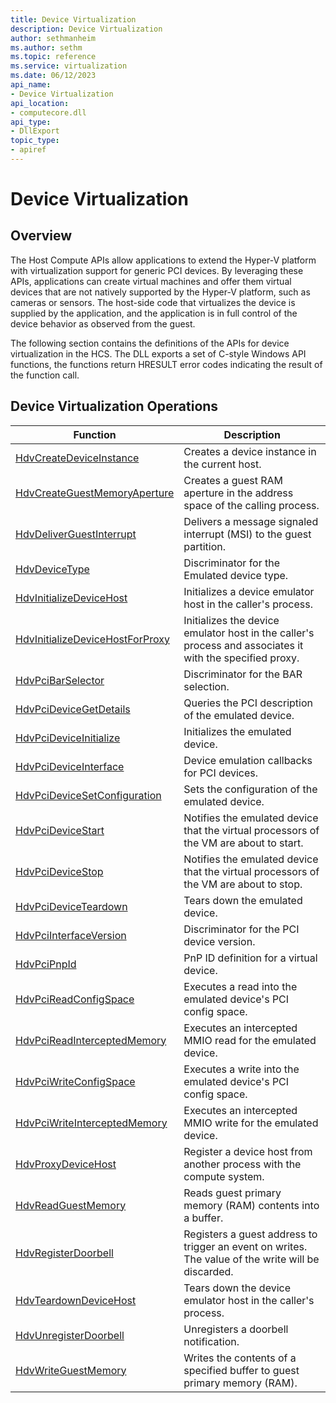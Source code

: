 ```yaml
---
title: Device Virtualization
description: Device Virtualization
author: sethmanheim
ms.author: sethm
ms.topic: reference
ms.service: virtualization
ms.date: 06/12/2023
api_name:
- Device Virtualization
api_location:
- computecore.dll
api_type:
- DllExport
topic_type: 
- apiref
---
```

# Device Virtualization

## Overview

The Host Compute APIs allow applications to extend the Hyper-V platform with virtualization support for generic PCI devices. By leveraging these APIs, applications can create virtual machines and offer them virtual devices that are not natively supported by the Hyper-V platform, such as cameras or sensors. The host-side code that virtualizes the device is supplied by the application, and the application is in full control of the device behavior as observed from the guest.

The following section contains the definitions of the APIs for device virtualization in the HCS. The DLL exports a set of C-style Windows API functions, the functions return HRESULT error codes indicating the result of the function call.

## Device Virtualization Operations

|Function   |Description|
|---|---|
|[HdvCreateDeviceInstance](HdvCreateDeviceInstance.md)|Creates a device instance in the current host.|
|[HdvCreateGuestMemoryAperture](./HdvCreateGuestMemoryAperture.md)|Creates a guest RAM aperture in the address space of the calling process.|
|[HdvDeliverGuestInterrupt](./HdvDeliverGuestInterrupt.md)|Delivers a message signaled interrupt (MSI) to the guest partition.|
|[HdvDeviceType](HdvDeviceType.md)|Discriminator for the Emulated device type.|
|[HdvInitializeDeviceHost](HdvInitializeDeviceHost.md)|Initializes a device emulator host in the caller's process.|
|[HdvInitializeDeviceHostForProxy](HdvInitializeDeviceHostForProxy.md)|Initializes the device emulator host in the caller's process and associates it with the specified proxy.|
|[HdvPciBarSelector](HdvPciBarSelector.md)|Discriminator for the BAR selection.|
|[HdvPciDeviceGetDetails](HdvPciDeviceGetDetails.md)|Queries the PCI description of the emulated device.|
|[HdvPciDeviceInitialize](HdvPciDeviceInitialize.md)|Initializes the emulated device.|
|[HdvPciDeviceInterface](HdvPciDeviceInterface.md)|Device emulation callbacks for PCI devices.|
|[HdvPciDeviceSetConfiguration](HdvPciDeviceSetConfiguration.md)|Sets the configuration of the emulated device.|
|[HdvPciDeviceStart](HdvPciDeviceStart.md)|Notifies the emulated device that the virtual processors of the VM are about to start.|
|[HdvPciDeviceStop](HdvPciDeviceStop.md)|Notifies the emulated device that the virtual processors of the VM are about to stop.|
|[HdvPciDeviceTeardown](HdvPciDeviceTeardown.md)|Tears down the emulated device.|
|[HdvPciInterfaceVersion](HdvPciInterfaceVersion.md)|Discriminator for the PCI device version.|
|[HdvPciPnpId](HdvPciPnpId.md)|PnP ID definition for a virtual device.|
|[HdvPciReadConfigSpace](HdvPciReadConfigSpace.md)|Executes a read into the emulated device's PCI config space.|
|[HdvPciReadInterceptedMemory](HdvPciReadInterceptedMemory.md)|Executes an intercepted MMIO read for the emulated device.|
|[HdvPciWriteConfigSpace](HdvPciWriteConfigSpace.md)|Executes a write into the emulated device's PCI config space.|
|[HdvPciWriteInterceptedMemory](HdvPciWriteInterceptedMemory.md)|Executes an intercepted MMIO write for the emulated device.|
|[HdvProxyDeviceHost](HdvProxyDeviceHost.md)|Register a device host from another process with the compute system.|
|[HdvReadGuestMemory](./HdvReadGuestMemory.md)|Reads guest primary memory (RAM) contents into a buffer.|
|[HdvRegisterDoorbell](HdvRegisterDoorbell.md)|Registers a guest address to trigger an event on writes. The value of the write will be discarded.|
|[HdvTeardownDeviceHost](./HdvTeardownDeviceHost.md)|Tears down the device emulator host in the caller's process.|
|[HdvUnregisterDoorbell](HdvUnregisterDoorbell.md)|Unregisters a doorbell notification.|
|[HdvWriteGuestMemory](./HdvWriteGuestMemory.md)|Writes the contents of a specified buffer to guest primary memory (RAM).|
